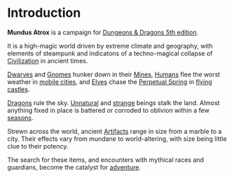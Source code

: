 # Introduction

**Mundus Atrox** is a campaign for [Dungeons & Dragons 5th edition](https://www.dndbeyond.com).

It is a high-magic world driven by extreme climate and geography, with elements of steampunk and indicatons of a techno-magical collapse of [Civilization](background/civilization.md) in ancient times.

[Dwarves](background/dwarves.md) and [Gnomes](background/gnomes.md) hunker down in their [Mines](background/mines.md), [Humans](background/humans.md) flee the worst weather in [mobile cities](background/urbs.md), and [Elves](background/elves.md) chase the [Perpetual Spring](background/seasons.md) in [flying castles](background/castelas.md).

[Dragons](background/dragons.md) rule the sky. [Unnatural](background/old-ones.md) and [strange](background/fey.md) beings stalk the land. Almost anything fixed in place is battered or corroded to oblivion within a few [seasons](background/seasons.md).

Strewn across the world, ancient [Artifacts](background/artifacts.md) range in size from a marble to a city. Their effects vary from mundane to world-altering, with size being little clue to their potency.

The search for these items, and encounters with mythical races and guardians, become the catalyst for [adventure](journals/overview.md).